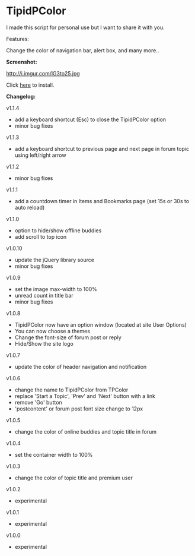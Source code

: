 TipidPColor
===========


I made this script for personal use but I want to share it with you.


Features:

Change the color of navigation bar, alert box, and many more..

<b>Screenshot:</b>

http://i.imgur.com/lG3to25.jpg

Click <a href="https://monkeyguts.com/code.php?id=219">here</a> to install.

<b>Changelog:</b>

v1.1.4

- add a keyboard shortcut (Esc) to close the TipidPColor option
- minor bug fixes


v1.1.3

- add a keyboard shortcut to previous page and next page in forum topic using left/right arrow


v1.1.2

- minor bug fixes


v1.1.1

- add a countdown timer in Items and Bookmarks page (set 15s or 30s to auto reload)


v1.1.0

- option to hide/show offline buddies
- add scroll to top icon


v1.0.10

- update the jQuery library source
- minor bug fixes


v1.0.9

- set the image max-width to 100%
- unread count in title bar
- minor bug fixes


v1.0.8

- TipidPColor now have an option window (located at site User Options)
- You can now choose a themes
- Change the font-size of forum post or reply
- Hide/Show the site logo


v1.0.7

- update the color of header navigation and notification


v1.0.6

- change the name to TipidPColor from TPColor
- replace 'Start a Topic', 'Prev' and 'Next' button with a link
- remove 'Go' button
- 'postcontent' or forum post font size change to 12px


v1.0.5

- change the color of online buddies and topic title in forum


v1.0.4

- set the container width to 100%


v1.0.3

- change the color of topic title and premium user


v1.0.2

- experimental


v1.0.1

- experimental


v1.0.0

- experimental

